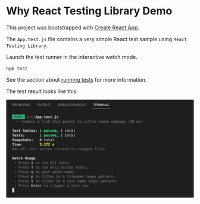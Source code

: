 # Why React Testing Library Demo

This project was bootstrapped with [Create React App](https://github.com/facebook/create-react-app).

The `App.test.js` file contains a very simple React test sample using `React Testing Library`.

Launch the test runner in the interactive watch mode.
```
npm test
```

See the section about [running tests](https://facebook.github.io/create-react-app/docs/running-tests) for more information.

The test result looks like this:

<img src="./public/demo.png">
